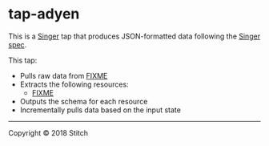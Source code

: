 # tap-adyen

This is a [Singer](https://singer.io) tap that produces JSON-formatted data
following the [Singer
spec](https://github.com/singer-io/getting-started/blob/master/SPEC.md).

This tap:

- Pulls raw data from [FIXME](http://example.com)
- Extracts the following resources:
  - [FIXME](http://example.com)
- Outputs the schema for each resource
- Incrementally pulls data based on the input state

---

Copyright &copy; 2018 Stitch
